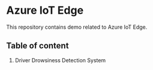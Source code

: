# Azure IoT Edge

This repository contains demo related to Azure IoT Edge.

## Table of content
1. Driver Drowsiness Detection System